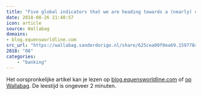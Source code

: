 ```yaml
---
title: "Five global indicators that we are heading towards a (nearly) cashless future - equensWorldline blog"
date: 2018-08-26 21:48:57
icon: article
source: Wallabag
domains:
- blog.equensworldline.com
src_url: "https://wallabag.sanderdorigo.nl/share/625cea00f0ea69.15977844"
2018: "08"
categories:
    - "banking"
---
```

Het oorspronkelijke artikel kan je lezen op [blog.equensworldline.com](https://blog.equensworldline.com/eu/2018/07/five-global-indicators-that-we-are-heading-towards-a-nearly-cashless-future/) of [op Wallabag](https://wallabag.sanderdorigo.nl/share/625cea00f0ea69.15977844). De leestijd is ongeveer 2 minuten.